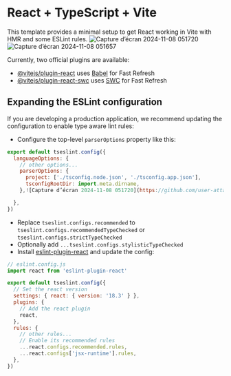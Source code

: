 # React + TypeScript + Vite

This template provides a minimal setup to get React working in Vite with HMR and some ESLint rules.
![Capture d’écran 2024-11-08 051720](https://github.com/user-attachments/assets/82139cf5-c905-4a2a-8d20-192f52c76f57)
![Capture d’écran 2024-11-08 051657](https://github.com/user-attachments/assets/dcbacf00-5a3d-4a7e-8ce6-3e965a5fe870)

Currently, two official plugins are available:

- [@vitejs/plugin-react](https://github.com/vitejs/vite-plugin-react/blob/main/packages/plugin-react/README.md) uses [Babel](https://babeljs.io/) for Fast Refresh
- [@vitejs/plugin-react-swc](https://github.com/vitejs/vite-plugin-react-swc) uses [SWC](https://swc.rs/) for Fast Refresh

## Expanding the ESLint configuration

If you are developing a production application, we recommend updating the configuration to enable type aware lint rules:

- Configure the top-level `parserOptions` property like this:

```js
export default tseslint.config({
  languageOptions: {
    // other options...
    parserOptions: {
      project: ['./tsconfig.node.json', './tsconfig.app.json'],
      tsconfigRootDir: import.meta.dirname,
    },![Capture d’écran 2024-11-08 051720](https://github.com/user-attachments/assets/a38057a7-3c23-4126-b426-3d753fc7def7)

  },
})
```

- Replace `tseslint.configs.recommended` to `tseslint.configs.recommendedTypeChecked` or `tseslint.configs.strictTypeChecked`
- Optionally add `...tseslint.configs.stylisticTypeChecked`
- Install [eslint-plugin-react](https://github.com/jsx-eslint/eslint-plugin-react) and update the config:

```js
// eslint.config.js
import react from 'eslint-plugin-react'

export default tseslint.config({
  // Set the react version
  settings: { react: { version: '18.3' } },
  plugins: {
    // Add the react plugin
    react,
  },
  rules: {
    // other rules...
    // Enable its recommended rules
    ...react.configs.recommended.rules,
    ...react.configs['jsx-runtime'].rules,
  },
})
```
